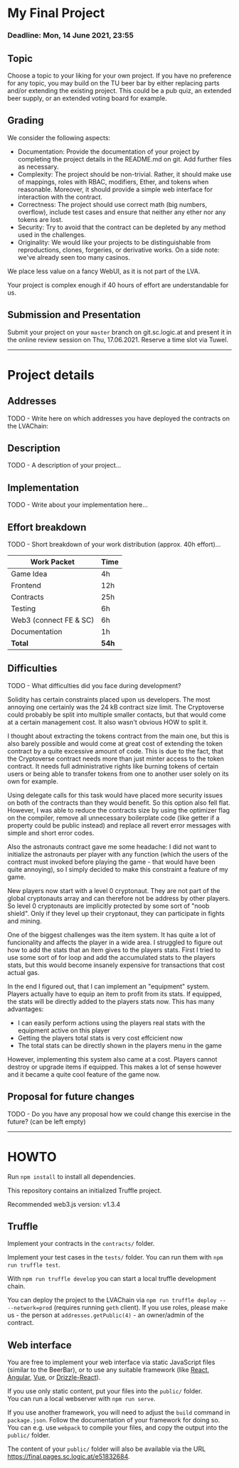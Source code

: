 My Final Project
================

### Deadline: Mon, 14 June 2021, 23:55

Topic
---------
Choose a topic to your liking for your own project.
If you have no preference for any topic, you may build on the TU beer bar by either replacing parts and/or extending the existing project. 
This could be a pub quiz, an extended beer supply, or an extended voting board for example.

Grading
---------
We consider the following aspects:
- Documentation: Provide the documentation of your project by completing the project details in the README.md on git. Add further files as necessary.
- Complexity: The project should be non-trivial. Rather, it should make use of mappings, roles with RBAC, modifiers, Ether, and tokens when reasonable. Moreover, it should provide a simple web interface for interaction with the contract.
- Correctness: The project should use correct math (big numbers, overflow), include test cases and ensure that neither any ether nor any tokens are lost.
- Security: Try to avoid that the contract can be depleted by any method used in the challenges.
- Originality: We would like your projects to be distinguishable from reproductions, clones, forgeries, or derivative works. On a side note: we've already seen too many casinos.

We place less value on a fancy WebUI, as it is not part of the LVA.

Your project is complex enough if 40 hours of effort are understandable for us.


Submission and Presentation
---------
Submit your project on your `master` branch on git.sc.logic.at and present it in the online review session on Thu, 17.06.2021. 
Reserve a time slot via Tuwel.

---------------------------

Project details
===============

Addresses
---------
TODO - Write here on which addresses you have deployed the contracts on the LVAChain:

Description
-----------
TODO - A description of your project...

Implementation
--------------
TODO - Write about your implementation here...

Effort breakdown
------------------
TODO - Short breakdown of your work distribution (approx. 40h effort)...

| Work Packet            | Time |
|------------------------|------|
| Game Idea              | 4h   |
| Frontend               | 12h  |
| Contracts              | 25h  |
| Testing                | 6h   |
| Web3 (connect FE & SC) | 6h   |
| Documentation          | 1h   |
| **Total**              | **54h** |


Difficulties
------------
TODO - What difficulties did you face during development?

Solidity has certain constraints placed upon us developers. The most annoying one certainly was the 24 kB contract size limit. The Cryptoverse could probably be split into multiple smaller contacts, but that would come at a certain management cost. It also wasn't obvious HOW to split it.

I thought about extracting the tokens contract from the main one, but this is also barely possible and would come at great cost of extending the token contract by a quite excessive amount of code. This is due to the fact, that the Cryptoverse contract needs more than just minter access to the token contract. It needs full administrative rights like burning tokens of certain users or being able to transfer tokens from one to another user solely on its own for example.

Using delegate calls for this task would have placed more security issues on both of the contracts than they would benefit. So this option also fell flat. However, I was able to reduce the contracts size by using the optimizer flag on the compiler, remove all unnecessary boilerplate code (like getter if a property could be public instead) and replace all revert error messages with simple and short error codes.

Also the astronauts contract gave me some headache: I did not want to initialize the astronauts per player with any function (which the users of the contract must invoked before playing the game - that would have been quite annoying), so I simply decided to make this constraint a feature of my game.

New players now start with a level 0 cryptonaut. They are not part of the global cryptonauts array and can therefore not be address by other players. So level 0 cryptonauts are implicitly protected by some sort of "noob shield". Only if they level up their cryptonaut, they can participate in fights and mining.

One of the biggest challenges was the item system. It has quite a lot of funcionality and affects the player in a wide area. I struggled to figure out how to add the stats that an item gives to the players stats. First I tried to use some sort of for loop and add the accumulated stats to the players stats, but this would become insanely expensive for transactions that cost actual gas.

In the end I figured out, that I can implement an "equipment" system. Players actually have to equip an item to profit from its stats. If equipped, the stats will be directly added to the players stats now. This has many advantages:

 - I can easily perform actions using the players real stats with the equipment active on this player
 - Getting the players total stats is very cost effcicient now
 - The total stats can be directly shown in the players menu in the game

However, implementing this system also came at a cost. Players cannot destroy or upgrade items if equipped. This makes a lot of sense however and it became a quite cool feature of the game now.

Proposal for future changes
---------------------------
TODO - Do you have any proposal how we could change this exercise in the future? 
(can be left empty)

---------------------------

HOWTO
=====
Run `npm install` to install all dependencies.

This repository contains an initialized Truffle project.

Recommended web3.js version: v1.3.4

Truffle
-------
Implement your contracts in the `contracts/` folder.

Implement your test cases in the `tests/` folder.
You can run them with `npm run truffle test`.

With `npm run truffle develop` you can start a local truffle development chain.

You can deploy the project to the LVAChain via `npm run truffle deploy -- --network=prod` (requires running `geth` client).
If you use roles, please make us - the person at `addresses.getPublic(4)` - an owner/admin of the contract.

Web interface
-------------
You are free to implement your web interface via static JavaScript files (similar to the BeerBar),
or to use any suitable framework (like [React](https://reactjs.org/), [Angular](https://angular.io/), [Vue](https://vuejs.org/), or [Drizzle-React](https://github.com/trufflesuite/drizzle-react)).

If you use only static content, put your files into the `public/` folder.   
You can run a local webserver with `npm run serve`.  

If you use another framework, you will need to adjust the `build` command in `package.json`. Follow the documentation of your framework for doing so.
You can e.g. use `webpack` to compile your files, and copy the output into the `public/` folder.

The content of your `public/` folder will also be available via the URL <https://final.pages.sc.logic.at/e51832684>.


